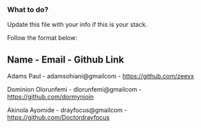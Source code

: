 ### What to do?

Update this file with your info if this is your stack.

Follow the format below:

 Name        -   Email                -  Github Link             
----------------------------------------------------------------------------------------
 Adams Paul                 -  adamsohiani@gmailcom     -  https://github.com/zeevx 
 
 Dominion Olorunfemi        -  dlorunfemi@gmailcom      -  https://github.com/dormynioin 
 
 Akinola Ayomide            -  drayfocus@gmailcom      -   https://github.com/Doctordrayfocus 
